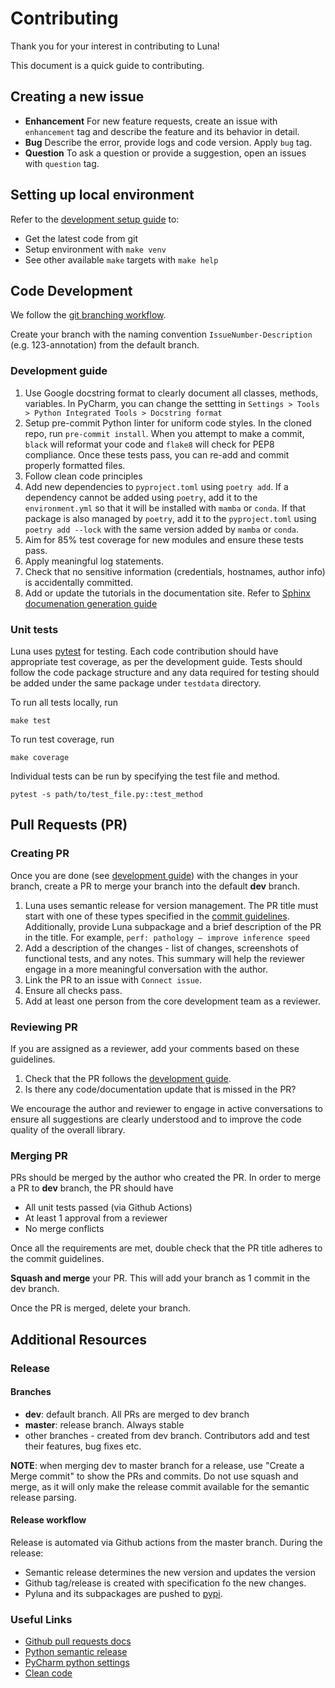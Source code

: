 # Contributing

Thank you for your interest in contributing to Luna!

This document is a quick guide to contributing.

## Creating a new issue
- **Enhancement**
  For new feature requests, create an issue with `enhancement` tag and describe the feature and its behavior in detail.
- **Bug**
  Describe the error, provide logs and code version. Apply `bug` tag.
- **Question**
  To ask a question or provide a suggestion, open an issues with `question` tag.

## Setting up local environment

Refer to the [development setup guide](dev.md#development-setup-instructions)
to:
- Get the latest code from git
- Setup environment with `make venv`
- See other available `make` targets with `make help`

## Code Development

We follow the [git branching workflow](https://git-scm.com/book/en/v2/Git-Branching-Branching-Workflows/).

Create your branch with the naming convention `IssueNumber-Description` (e.g. 123-annotation) from the default branch.

### Development guide
1. Use Google docstring format to clearly document all classes, methods,
   variables. In PyCharm, you can change the settting in `Settings > Tools >
   Python Integrated Tools > Docstring format`
2. Setup pre-commit Python linter for uniform code styles. In the cloned repo,
   run `pre-commit install`. When you attempt to make a commit, `black` will
   reformat your code and `flake8` will check for PEP8 compliance. Once these
   tests pass, you can re-add and commit properly formatted files.
3. Follow clean code principles
4. Add new dependencies to `pyproject.toml` using `poetry add`. If a dependency
   cannot be added using `poetry`, add it to the `environment.yml` so that it
   will be installed with `mamba` or `conda`. If that package is also
   managed by `poetry`, add it to the `pyproject.toml` using `poetry add
   --lock` with the same version added by `mamba` or `conda`.
5. Aim for 85% test coverage for new modules and ensure these tests pass.
6. Apply meaningful log statements.
7. Check that no sensitive information (credentials, hostnames, author info) is accidentally committed.
8. Add or update the tutorials in the documentation site.
  Refer to [Sphinx documenation generation guide](dev.md#documentation-generation)

### Unit tests
Luna uses [pytest](https://docs.pytest.org) for testing. Each code contribution
should have appropriate test coverage, as per the development guide. Tests
should follow the code package structure and any data required for testing
should be added under the same package under `testdata` directory.

To run all tests locally, run
```
make test
```

To run test coverage, run
```
make coverage
```

Individual tests can be run by specifying the test file and method.
```
pytest -s path/to/test_file.py::test_method
```

## Pull Requests (PR)

### Creating PR

Once you are done (see [development guide](dev.md)) with the changes in your branch, create a PR to merge your branch into the default **dev** branch.

1. Luna uses semantic release for version management. The PR title must start with one of these types specified in the [commit guidelines](https://github.com/angular/angular.js/blob/master/DEVELOPERS.md#-git-commit-guidelines).
Additionally, provide Luna subpackage and a brief description of the PR in the title.
For example, `perf: pathology – improve inference speed`
2. Add a description of the changes - list of changes, screenshots of functional tests, and any notes.
   This summary will help the reviewer engage in a more meaningful conversation with the author.
3. Link the PR to an issue with `Connect issue`.
4. Ensure all checks pass.
5. Add at least one person from the core development team as a reviewer.

### Reviewing PR

If you are assigned as a reviewer, add your comments based on these guidelines.

1. Check that the PR follows the [development guide](dev.md).
2. Is there any code/documentation update that is missed in the PR?

We encourage the author and reviewer to engage in active conversations to ensure all suggestions are clearly understood
and to improve the code quality of the overall library.

### Merging PR

PRs should be merged by the author who created the PR.
In order to merge a PR to **dev** branch, the PR should have
- All unit tests passed (via Github Actions)
- At least 1 approval from a reviewer
- No merge conflicts

Once all the requirements are met, double check that the PR title adheres to the commit guidelines.

**Squash and merge** your PR. This will add your branch as 1 commit in the dev branch.

Once the PR is merged, delete your branch.

## Additional Resources

### Release
#### Branches

- **dev**: default branch. All PRs are merged to dev branch
- **master**: release branch. Always stable
- other branches - created from dev branch. Contributors add and test their features, bug fixes etc.

**NOTE**: when merging dev to master branch for a release, use "Create a Merge commit" to show the PRs and commits.
Do not use squash and merge, as it will only make the release commit available for the semantic release parsing.

#### Release workflow

Release is automated via Github actions from the master branch. During the release:
-	Semantic release determines the new version and updates the version
-	Github tag/release is created with specification fo the new changes.
-	Pyluna and its subpackages are pushed to [pypi](https://pypi.org/project/pyluna/).

### Useful Links
- [Github pull requests docs](https://docs.github.com/en/pull-requests)
- [Python semantic release](https://python-semantic-release.readthedocs.io/en/latest/)
- [PyCharm python settings](https://www.jetbrains.com/help/pycharm/settings-tools-python-integrated-tools.html)
- [Clean code](https://learning.oreilly.com/library/view/clean-code/9780136083238/)
